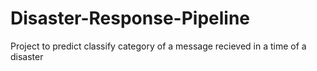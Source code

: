 # Disaster-Response-Pipeline
Project to predict classify category of a message recieved in a time of a disaster
